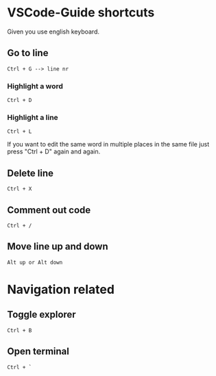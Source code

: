 # VSCode-Guide shortcuts
Given you use english keyboard.

## Go to line
```
Ctrl + G --> line nr
```

### Highlight a word
```
Ctrl + D
```

### Highlight a line
```
Ctrl + L
```

If you want to edit the same word in multiple places in the same file just press "Ctrl + D" again and again.


## Delete line 
```
Ctrl + X
```

## Comment out code
```
Ctrl + /
```

## Move line up and down 
```
Alt up or Alt down
```

# Navigation related

## Toggle explorer
```
Ctrl + B
```

## Open terminal
```
Ctrl + `
```
